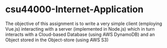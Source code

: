 # csu44000-Internet-Application

The objective of this assignment is to write a very simple client (employing Vue.js) interacting with a
server (implemented in Node.js) which in turn interacts with a Cloud-based Database (using AWS
DynamoDB) and an Object stored in the Object-store (using AWS S3) 
